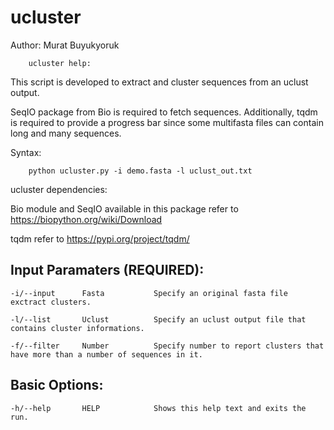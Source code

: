 # ucluster

Author: Murat Buyukyoruk

        ucluster help:

This script is developed to extract and cluster sequences from an uclust output.

SeqIO package from Bio is required to fetch sequences. Additionally, tqdm is required to provide a progress bar since some multifasta files can contain long and 
many sequences.

Syntax:

        python ucluster.py -i demo.fasta -l uclust_out.txt

ucluster dependencies:

Bio module and SeqIO available in this package      refer to https://biopython.org/wiki/Download

tqdm                                                    refer to https://pypi.org/project/tqdm/

Input Paramaters (REQUIRED):
----------------------------
	-i/--input		Fasta		    Specify an original fasta file exctract clusters.

	-l/--list       Uclust          Specify an uclust output file that contains cluster informations.

	-f/--filter     Number          Specify number to report clusters that have more than a number of sequences in it.

Basic Options:
--------------
	-h/--help		HELP			Shows this help text and exits the run.

